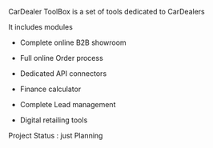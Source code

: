 
CarDealer ToolBox is a set of tools dedicated to CarDealers

It includes modules

 - Complete online B2B showroom  

 - Full online Order process

 - Dedicated API connectors  

 - Finance calculator

 - Complete Lead management

 - Digital retailing tools


Project Status  : just Planning
